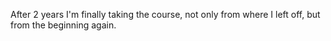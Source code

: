 After 2 years I'm finally taking the course, not only from where I left off, but from the beginning again.
